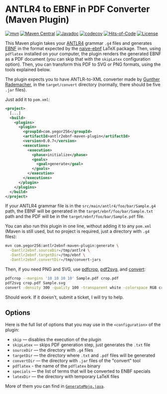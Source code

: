 # ANTLR4 to EBNF in PDF Converter (Maven Plugin)

[![mvn](https://github.com/yegor256/antlr2ebnf-maven-plugin/actions/workflows/mvn.yml/badge.svg)](https://github.com/yegor256/antlr2ebnf-maven-plugin/actions/workflows/mvn.yml)
[![Maven Central](https://img.shields.io/maven-central/v/com.yegor256/antlr2ebnf-maven-plugin.svg)](https://maven-badges.herokuapp.com/maven-central/com.yegor256/antlr2ebnf-maven-plugin)
[![Javadoc](http://www.javadoc.io/badge/com.yegor256/antlr2ebnf-maven-plugin.svg)](http://www.javadoc.io/doc/com.yegor256/antlr2ebnf-maven-plugin)
[![codecov](https://codecov.io/gh/yegor256/antlr2ebnf-maven-plugin/branch/master/graph/badge.svg)](https://codecov.io/gh/yegor256/antlr2ebnf-maven-plugin)
[![Hits-of-Code](https://hitsofcode.com/github/yegor256/antlr2ebnf-maven-plugin)](https://hitsofcode.com/view/github/yegor256/antlr2ebnf-maven-plugin)
[![License](https://img.shields.io/badge/license-MIT-green.svg)](https://github.com/yegor256/antlr2ebnf-maven-plugin/blob/master/LICENSE.txt)

This Maven plugin takes your
[ANTLR4](https://github.com/antlr/antlr4) grammar `.g4` files
and generates
[EBNF](https://en.wikipedia.org/wiki/Extended_Backus%E2%80%93Naur_form)
in the format expected by the
[naive-ebnf](https://ctan.org/pkg/naive-ebnf) LaTeX package.
Then, using `pdflatex` installed on your computer,
the plugin renders the generated EBNF as a PDF document
(you can skip that with the `skipLatex` configuration option).
Then, you can transform this PDF to SVG or PNG formats,
using the tools explained below.

The plugin expects you to have ANTLR-to-XML converter made by
[Gunther Rademacher](https://www.bottlecaps.de/convert/),
in the `target/convert`
directory (normally, there should be five `.jar` files).

Just add it to `pom.xml`:

```xml
<project>
  [...]
  <build>
    <plugins>
      <plugin>
        <groupId>com.yegor256</groupId>
        <artifactId>antlr2ebnf-maven-plugin</artifactId>
        <version>0.0.7</version>
        <executions>
          <execution>
            <phase>initialize</phase>
            <goals>
              <goal>generate</goal>
            </goals>
          </execution>
        </executions>
      </plugin>
    </plugins>
  </build>
</project>
```

If your ANTLR4 grammar file is in the `src/main/antlr4/foo/bar/Sample.g4` path,
the EBNF will be generated in the `target/ebnf/foo/bar/Sample.txt` path and
the PDF will be in the `target/ebnf/foo/bar/Sample.pdf` file.

You can also run this plugin in one line, without adding it to any `pom.xml`
(Maven is still used, but no project is required, just a directory
with `.g4` files):

```bash
mvn com.yegor256:antlr2ebnf-maven-plugin:generate \
  -Dantlr2ebnf.sourceDir=/tmp/antlr4 \
  -Dantlr2ebnf.targetDir=/tmp/ebnf \
  -Dantlr2ebnf.convertDir=/tmp/convert-jars
```

Then, if you need PNG and SVG, use
[pdfcrop](https://ctan.org/pkg/pdfcrop),
[pdf2svg](https://manpages.ubuntu.com/manpages/xenial/man1/pdf2svg.1.html),
and
[convert](https://imagemagick.org/script/convert.php):

```bash
pdfcrop --margins '10 10 10 10' Sample.pdf crop.pdf
pdf2svg crop.pdf Sample.svg
convert -density 300 -quality 100 -transparent white -colorspace RGB crop.pdf Sample.png
```

Should work. If it doesn't, submit a ticket, I will try to help.

## Options

Here is the full list of options that you may use in the `<configuration>`
of the plugin:

* `skip` — disables the execution of the plugin
* `skipLatex` — skips PDF generation step, just generates the `.txt` file
* `sourceDir` — the directory with `.g4` files
* `targetDir` — the directory where `.txt` and `.pdf` files will be generated
* `convertDir` — the directory with `.jar` files of the "convert" tool
* `pdflatex` - the name of the `pdflatex` binary
* `specials` — the list of terms that will be converted to ENBF specials
* `latexDir` — the directory with temporary LaTeX files

More of them you can find in [`GenerateMojo.java`][mojo].

[mojo]: https://github.com/yegor256/antlr2ebnf-maven-plugin/blob/master/src/main/java/com/yegor256/antlr2ebnf/GenerateMojo.java
